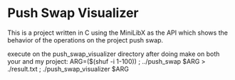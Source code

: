 # Push Swap Visualizer
This is a project written in C using the MiniLibX as the API which shows the behavior of the operations on the project push swap.

execute on the push_swap_visualizer directory after doing make on both your and my project:
ARG=($(shuf -i 1-100)) ; ../push_swap $ARG > ./result.txt ; ./push_swap_visualizer $ARG
